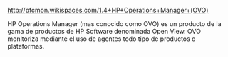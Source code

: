 http://pfcmon.wikispaces.com/1.4+HP+Operations+Manager+(OVO)

HP Operations Manager (mas conocido como OVO) es un producto de la gama de productos de HP Software denominada Open View. OVO monitoriza mediante el uso de agentes todo tipo de productos o plataformas.
